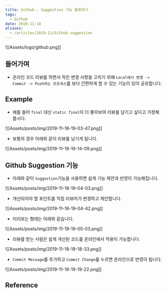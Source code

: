 ```yaml
---
title: Github - Suggestion 기능 활용하기
tags:
  - Github
date: 2019-11-18
aliases: 
  - /articles/2019-11/Github-suggestion
---
```

![[Assets/logo/github.png]]

## 들어가며
- 온라인 코드 리뷰를 하면서 작은 변경 사항을 고치기 위해 `Local에서 변경 -> Commit -> Push하는 프로세스`를 보다 간편하게 할 수 있는 기능이 있어 공유합니다.

## Example
- 예를 들어 `final` 대신 `static final`이 더 좋아보여 리뷰를 남기고 싶다고 가정해 봅시다.

![[Assets/posts/img/2019-11-18-19-03-47.png]]

- 보통의 경우 아래와 같이 리뷰를 남기게 됩니다.

![[Assets/posts/img/2019-11-18-19-14-09.png]]


## Github Suggestion 기능
- 아래와 같이 `Suggestion`기능을 사용하면 쉽게 기능 제안과 반영이 가능해집니다.

![[Assets/posts/img/2019-11-18-19-04-03.png]]

- 개선되어야 할 포인트를 직접 리뷰어가 변경하고 제안합니다.

![[Assets/posts/img/2019-11-18-19-04-42.png]]

- 미리보는 형태는 아래와 같습니다.

![[Assets/posts/img/2019-11-18-19-05-03.png]]

- 리뷰를 받는 사람은 쉽게 개선된 코드를 온라인에서 적용이 가능합니다.

![[Assets/posts/img/2019-11-18-19-18-33.png]]

- `Commit Message`를 추가하고 `Commit Change`를 누르면 온라인으로 반영이 됩니다.

![[Assets/posts/img/2019-11-18-19-19-22.png]]

## Reference
